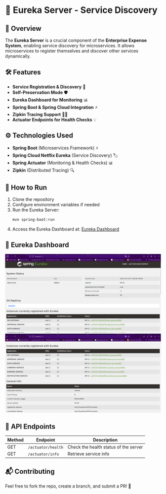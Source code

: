 # 🧭 Eureka Server - Service Discovery

## 🌟 Overview
The **Eureka Server** is a crucial component of the **Enterprise Expense System**, enabling service discovery for microservices. It allows microservices to register themselves and discover other services dynamically.

## 🛠️ Features
- **Service Registration & Discovery** 📜
- **Self-Preservation Mode** 🛡️
- **Eureka Dashboard for Monitoring** 📊
- **Spring Boot & Spring Cloud Integration** ⚡
- **Zipkin Tracing Support** 🕵️‍♂️
- **Actuator Endpoints for Health Checks** 💡

## ⚙️ Technologies Used
- **Spring Boot** (Microservices Framework) ⚡
- **Spring Cloud Netflix Eureka** (Service Discovery) 🏷️
- **Spring Actuator** (Monitoring & Health Checks) 📊
- **Zipkin** (Distributed Tracing) 🔍

## 🚀 How to Run
1. Clone the repository
2. Configure environment variables if needed
3. Run the Eureka Server:
   ```sh
   mvn spring-boot:run
   ```
4. Access the Eureka Dashboard at: [Eureka Dashboard](http://localhost:8761)

## 📸 Eureka Dashboard
![Eureka Dashboard](../images/eureka-dashboard-1.png)
![Eureka Dashboard](../images/eureka-dashboard-2.png)

## 📡 API Endpoints

| Method | Endpoint            | Description                            |
|--------|---------------------|----------------------------------------|
| GET    | `/actuator/health`   | Check the health status of the server  |
| GET    | `/actuator/info`     | Retrieve service info                  |

## 📬 Contributing
Feel free to fork the repo, create a branch, and submit a PR! 🚀
